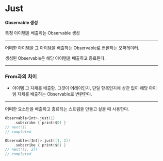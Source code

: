 # Just

**Observable 생성**

특정 아이템을 배출하는 Observable 생성

---

어떠한 아이템을 그 아이템을 배출하는 Observable로 변환하는 오퍼레이터.

생성된 Observable은 해당 아이템을 배출하고 종료된다.

---

### From과의 차이

- 아이템 그 자체를 배출함. 그것이 어레이인지, 단일 항목인지에 상관 없이 해당 아이템 자체를 배출하는 Observable로 변환한다.

---

어떠한 요소만을 배출하고 종료되는 스트림을 만들고 싶을 때 사용한다.

```swift
Observable<Int>.just(1)
	.subscribe { print($0) }
// next(1)
// completed

Observable<[Int]>.just([1, 2])
	.subscribe { print($0) }
// next([1, 2])
// completed
```

